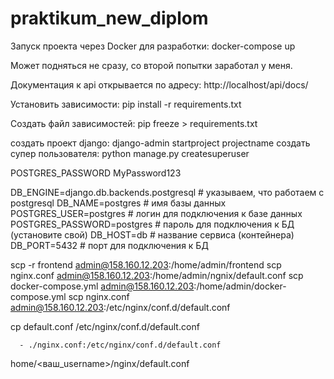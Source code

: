 # praktikum_new_diplom
Запуск проекта через Docker для разработки:
docker-compose up

Может подняться не сразу, со второй попытки заработал у меня. 

Документация к api открывается по адресу: http://localhost/api/docs/


Установить зависимости:
pip install -r requirements.txt 

Создать файл зависимостей:
pip freeze > requirements.txt

создать проект django:
django-admin startproject projectname
создать супер пользователя:
python manage.py createsuperuser

POSTGRES_PASSWORD MyPassword123

DB_ENGINE=django.db.backends.postgresql # указываем, что работаем с postgresql
DB_NAME=postgres # имя базы данных
POSTGRES_USER=postgres # логин для подключения к базе данных
POSTGRES_PASSWORD=postgres # пароль для подключения к БД (установите свой)
DB_HOST=db # название сервиса (контейнера)
DB_PORT=5432 # порт для подключения к БД 


scp -r frontend admin@158.160.12.203:/home/admin/frontend
scp nginx.conf admin@158.160.12.203:/home/admin/ngnix/default.conf
scp docker-compose.yml admin@158.160.12.203:/home/admin/docker-compose.yml
scp nginx.conf admin@158.160.12.203:/etc/nginx/conf.d/default.conf

cp default.conf /etc/nginx/conf.d/default.conf

      - ./nginx.conf:/etc/nginx/conf.d/default.conf



home/<ваш_username>/nginx/default.conf